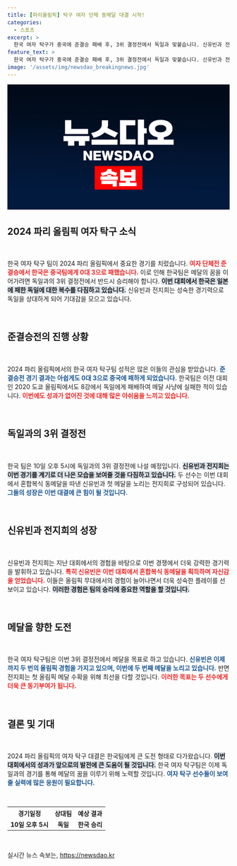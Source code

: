 ```yaml
---
title: [파리올림픽] 탁구 여자 단체 동메달 대결 시작!
categories:
  - 스포츠
excerpt: >
  한국 여자 탁구가 중국에 준결승 패배 후, 3위 결정전에서 독일과 맞붙습니다. 신유빈과 전지희의 설욕이 기대되는 가운데, 두 선수의 올림픽 메달 도전이 시작됩니다! 클릭해서 더 알아보세요!
feature_text: >
  한국 여자 탁구가 중국에 준결승 패배 후, 3위 결정전에서 독일과 맞붙습니다. 신유빈과 전지희의 설욕이 기대되는 가운데, 두 선수의 올림픽 메달 도전이 시작됩니다! 클릭해서 더 알아보세요!
image: '/assets/img/newsdao_breakingnews.jpg'
---
```


<p><img src="/assets/img/newsdao_breakingnews.jpg" alt="ontimetimes 속보" /></p>

<h2 data-ke-size="size26">2024 파리 올림픽 여자 탁구 소식</h2>

<p data-ke-size="size16">&nbsp;</p>

<p>한국 여자 탁구 팀이 2024 파리 올림픽에서 중요한 경기를 치렀습니다. <b><span style="color: #ee2323;">여자 단체전 준결승에서 한국은 중국팀에게 0대 3으로 패했습니다.</span></b> 이로 인해 한국팀은 메달의 꿈을 이어가려면 독일과의 3위 결정전에서 반드시 승리해야 합니다. <b><span style="background-color: #21538527;">이번 대회에서 한국은 일본에 패한 독일에 대한 복수를 다짐하고 있습니다.</span></b> 신유빈과 전지희는 성숙한 경기력으로 독일을 상대하게 되어 기대감을 모으고 있습니다. </p>

<p data-ke-size="size16">&nbsp;</p>

<h2 data-ke-size="size26">준결승전의 진행 상황</h2>

<p data-ke-size="size16">&nbsp;</p>

<p>2024 파리 올림픽에서의 한국 여자 탁구팀 성적은 많은 이들의 관심을 받았습니다. <b><span style="color: #1a5490;">준결승전 경기 결과는 아쉽게도 0대 3으로 중국에 패하게 되었습니다.</span></b> 한국팀은 이전 대회인 2020 도쿄 올림픽에서도 8강에서 독일에게 패배하여 메달 사냥에 실패한 적이 있습니다. <b><span style="color: #ee2323;">이번에도 성과가 없어진 것에 대해 많은 아쉬움을 느끼고 있습니다.</span></b> </p>

<p data-ke-size="size16">&nbsp;</p>

<h2 data-ke-size="size26">독일과의 3위 결정전</h2>

<p data-ke-size="size16">&nbsp;</p>

<p>한국 팀은 10일 오후 5시에 독일과의 3위 결정전에 나설 예정입니다. <b><span style="background-color: #21538527;">신유빈과 전지희는 이번 경기를 계기로 더 나은 모습을 보여줄 것을 다짐하고 있습니다.</span></b> 두 선수는 이번 대회에서 혼합복식 동메달을 따낸 신유빈과 첫 메달을 노리는 전지희로 구성되어 있습니다. <b><span style="color: #1a5490;">그들의 성장은 이번 대결에 큰 힘이 될 것입니다.</span></b> </p>

<p data-ke-size="size16">&nbsp;</p>

<h2 data-ke-size="size26">신유빈과 전지희의 성장</h2>

<p data-ke-size="size16">&nbsp;</p>

<p>신유빈과 전지희는 지난 대회에서의 경험을 바탕으로 이번 경쟁에서 더욱 강력한 경기력을 발휘하고 있습니다. <b><span style="color: #ee2323;">특히 신유빈은 이번 대회에서 혼합복식 동메달을 획득하며 자신감을 얻었습니다.</span></b> 이들은 올림픽 무대에서의 경험이 늘어나면서 더욱 성숙한 플레이를 선보이고 있습니다. <b><span style="background-color: #21538527;">이러한 경험은 팀의 승리에 중요한 역할을 할 것입니다.</span></b> </p>

<p data-ke-size="size16">&nbsp;</p>

<h2 data-ke-size="size26">메달을 향한 도전</h2>

<p data-ke-size="size16">&nbsp;</p>

<p>한국 여자 탁구팀은 이번 3위 결정전에서 메달을 목표로 하고 있습니다. <b><span style="color: #1a5490;">신유빈은 이제까지 두 번의 올림픽 경험을 가지고 있으며, 이번에 두 번째 메달을 노리고 있습니다.</span></b> 반면 전지희는 첫 올림픽 메달 수확을 위해 최선을 다할 것입니다. <b><span style="color: #ee2323;">이러한 목표는 두 선수에게 더욱 큰 동기부여가 됩니다.</span></b> </p>

<p data-ke-size="size16">&nbsp;</p>

<h2 data-ke-size="size26">결론 및 기대</h2>

<p data-ke-size="size16">&nbsp;</p>

<p>2024 파리 올림픽의 여자 탁구 대결은 한국팀에게 큰 도전 형태로 다가왔습니다. <b><span style="background-color: #21538527;">이번 대회에서의 성과가 앞으로의 발전에 큰 도움이 될 것입니다.</span></b> 한국 여자 탁구팀은 이제 독일과의 경기를 통해 메달의 꿈을 이루기 위해 노력할 것입니다. <b><span style="color: #1a5490;">여자 탁구 선수들이 보여줄 실력에 많은 응원이 필요합니다.</span></b> </p>

<p data-ke-size="size16">&nbsp;</p>

<table style="width: 100%;">
    <tr>
        <th>경기일정</th>
        <th>상대팀</th>
        <th>예상 결과</th>
    </tr>
    <tr>
        <td style="text-align: center; height: 17px;">
            <b>10일 오후 5시</b>
        </td>
        <td style="text-align: center; height: 17px;">
            <b>독일</b>
        </td>
        <td style="text-align: center; height: 17px;">
            <b>한국 승리</b>
        </td>
    </tr>
</table>

<p data-ke-size="size16">&nbsp;</p>
실시간 뉴스 속보는, <a href="https://newsdao.kr" rel="dofollow">https://newsdao.kr</a>


